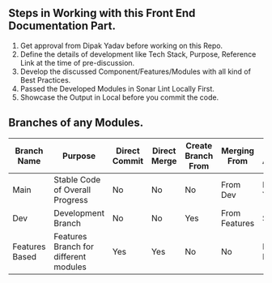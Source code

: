 ## Steps in Working with this Front End Documentation Part.
1. Get approval from Dipak Yadav before working on this Repo.
2. Define the details of development like Tech Stack, Purpose, Reference Link at the time of pre-discussion.
3. Develop the discussed Component/Features/Modules with all kind of Best Practices.
4. Passed the Developed Modules in Sonar Lint Locally First.
5. Showcase the Output in Local before you commit the code.

## Branches of any Modules.
| Branch Name | Purpose | Direct Commit | Direct Merge | Create Branch From | Merging From | PR Approval |
|---|---|---|---|---|---|---|
| Main | Stable Code of Overall Progress | No | No | No | From Dev | Dipak Yadav |
| Dev | Development Branch | No | No | Yes | From Features | Seniors |
| Features Based  | Features Branch for different modules | Yes | Yes | No | No | Not-Needed |
